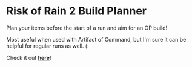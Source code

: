 # Risk of Rain 2 Build Planner

Plan your items before the start of a run and aim for an OP build!

Most useful when used with Artifact of Command, but I'm sure it can be helpful for regular runs as well. (:

Check it out **[here](https://www.gabekanegae.com/projects/ror2-build-planner/)**!